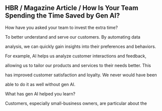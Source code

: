 ## HBR / Magazine Article / How Is Your Team Spending the Time Saved by Gen AI?

How have you asked your team to invest the extra time?

To better understand and serve our customers. By automating data

analysis, we can quickly gain insights into their preferences and behaviors.

For example, AI helps us analyze customer interactions and feedback,

allowing us to tailor our products and services to their needs better. This

has improved customer satisfaction and loyalty. We never would have been

able to do it as well without gen AI.

What has gen AI helped you learn?

Customers, especially small-business owners, are particular about the